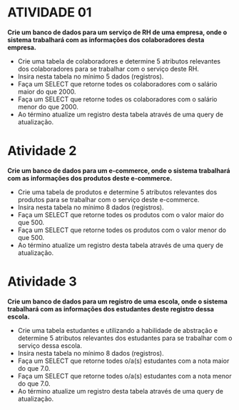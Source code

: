 # ATIVIDADE 01

**Crie um banco de dados para um serviço de RH de uma empresa, onde o sistema trabalhará com as informações dos colaboradores desta empresa.** 
- Crie uma tabela de colaboradores e determine 5 atributos relevantes dos colaboradores para se trabalhar com o serviço deste RH.
- Insira nesta tabela no mínimo 5 dados (registros).
- Faça um SELECT que retorne todes os colaboradores com o salário maior do que 2000.
- Faça um SELECT que retorne todes os colaboradores com o salário menor do que 2000.
- Ao término atualize um registro desta tabela através de uma query de atualização.

# Atividade 2

**Crie um banco de dados para um e-commerce, onde o sistema trabalhará com as informações dos produtos deste e-commerce.** 
- Crie uma tabela de produtos e determine 5 atributos relevantes dos produtos para se trabalhar com o serviço deste e-commerce.
- Insira nesta tabela no mínimo 8 dados (registros).
- Faça um SELECT que retorne todes os produtos com o valor maior do que 500.
- Faça um SELECT que retorne todes os produtos com o valor menor do que 500.
- Ao término atualize um registro desta tabela através de uma query de atualização.
 
# Atividade 3

**Crie um banco de dados para um registro de uma escola, onde o sistema trabalhará com as informações dos estudantes deste registro dessa escola.** 
- Crie uma tabela estudantes e utilizando a habilidade de abstração e determine 5 atributos relevantes dos estudantes para se trabalhar com o serviço dessa escola.
- Insira nesta tabela no mínimo 8 dados (registros).
- Faça um SELECT que retorne todes o/a(s) estudantes com a nota maior do que 7.0.
- Faça um SELECT que retorne todes o/a(s) estudantes com a nota menor do que 7.0.
- Ao término atualize um registro desta tabela através de uma query de atualização.


